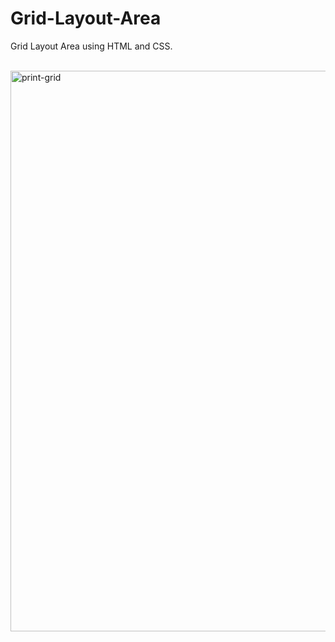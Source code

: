 # Grid-Layout-Area
Grid Layout Area using HTML and CSS.<br><br>

<img width="1911" height="897" alt="print-grid" src="https://github.com/user-attachments/assets/d1b41ede-cd49-4634-9d39-c2699b3cb25f" />

